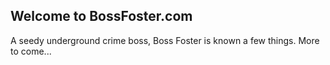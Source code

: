 ## Welcome to BossFoster.com

A seedy underground crime boss, Boss Foster is known a few things. More to come...

